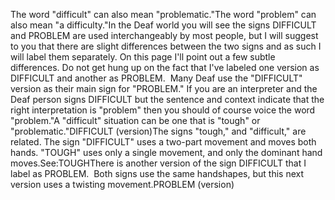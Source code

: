 The word "difficult" can also mean "problematic."The word "problem" can also mean "a difficulty."In the Deaf world you will see the signs DIFFICULT and PROBLEM are used 
interchangeably by most people, but I will suggest to you that there are slight 
differences between the two signs and as such I will label them separately. On 
this page I'll point out a few subtle differences. Do not get hung up on the 
fact that I've labeled one version as DIFFICULT and another as PROBLEM.  
Many Deaf use the "DIFFICULT" version as their main sign for "PROBLEM." If you 
are an interpreter and the Deaf person signs DIFFICULT but the sentence and 
context indicate that the right interpretation is "problem" then you should of 
course voice the word "problem."A "difficult" situation can be one that is "tough" or "problematic."DIFFICULT (version)The signs "tough," and "difficult," are related. The sign "DIFFICULT" uses a 
two-part movement and moves both hands. "TOUGH" uses only a single movement, and 
only the dominant hand moves.See:TOUGHThere is another version of the sign DIFFICULT that I label as PROBLEM.  
Both signs use the same handshapes, but this next version uses a twisting 
movement.PROBLEM (version)